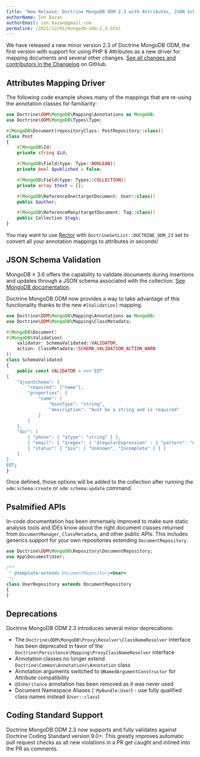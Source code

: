 ```yaml
---
title: "New Release: Doctrine MongoDB ODM 2.3 with Attributes, JSON Schema Validation, and more"
authorName: Ion Bazan
authorEmail: ion.bazan@gmail.com
permalink: /2021/12/01/mongodb-odm-2.3.html
---
```


We have released a new minor version 2.3 of Doctrine MongoDB ODM, the first version
with support for using PHP 8 Attributes as a new driver for mapping documents
and several other changes. [See all changes and contributors in the
Changelog](https://github.com/doctrine/mongodb-odm/releases/tag/2.3.0) on GitHub.

## Attributes Mapping Driver

The following code example shows many of the mappings that are re-using
the annotation classes for familiarity:

```php
use Doctrine\ODM\MongoDB\Mapping\Annotations as MongoDB;
use Doctrine\ODM\MongoDB\Types\Type;

#[MongoDB\Document(repositoryClass: PostRepository::class)]
class Post
{
    #[MongoDB\Id]
    private string $id;

    #[MongoDB\Field(type: Type::BOOLEAN)]
    private bool $published = false;

    #[MongoDB\Field(type: Types::COLLECTION)]
    private array $text = [];

    #[MongoDB\ReferenceOne(targetDocument: User::class)]
    public $author;

    #[MongoDB\ReferenceMany(targetDocument: Tag::class)]
    public Collection $tags;
}
```

You may want to use [Rector](https://getrector.org/) with `DoctrineSetList::DOCTRINE_ODM_23` set
to convert all your annotation mappings to attributes in seconds!

## JSON Schema Validation

MongoDB ≥ 3.6 offers the capability to validate documents during
insertions and updates through a JSON schema associated with the collection. 
[See MongoDB documentation](https://docs.mongodb.com/manual/core/schema-validation/).

Doctrine MongoDB ODM now provides a way to take advantage of this functionality
thanks to the new `#[Validation]` mapping.

```php
use Doctrine\ODM\MongoDB\Mapping\Annotations as MongoDB;
use Doctrine\ODM\MongoDB\Mapping\ClassMetadata;

#[MongoDB\Document]
#[MongoDB\Validation(
    validator: SchemaValidated::VALIDATOR,
    action: ClassMetadata::SCHEMA_VALIDATION_ACTION_WARN
)]
class SchemaValidated
{
    public const VALIDATOR = <<<'EOT'
{
    "$jsonSchema": {
        "required": ["name"],
        "properties": {
            "name": {
                "bsonType": "string",
                "description": "must be a string and is required"
            }
        }
    },
    "$or": [
        { "phone": { "$type": "string" } },
        { "email": { "$regex": { "$regularExpression" : { "pattern": "@mongodb\\.com$", "options": "" } } } },
        { "status": { "$in": [ "Unknown", "Incomplete" ] } }
    ]
}
EOT;
}


```

Once defined, those options will be added to the collection after running
the ``odm:schema:create`` or ``odm:schema:update`` command.

## Psalmified APIs

In-code documentation has been immensely improved to make sure static analysis tools and IDEs know
about the right document classes returned from `DocumentManager`,
`ClassMetadata`, and other public APIs. This includes generics support
for your own repositories extending `DocumentRepository`.

```php
use Doctrine\ODM\MongoDB\Repository\DocumentRepository;
use App\Document\User;

/**
 * @template-extends DocumentRepository<User>
 */
class UserRepository extends DocumentRepository
{
}
```


## Deprecations

Doctrine MongoDB ODM 2.3 introduces several minor deprecations:

- The `Doctrine\ODM\MongoDB\Proxy\Resolver\ClassNameResolver` interface has been deprecated in favor 
  of the `Doctrine\Persistence\Mapping\ProxyClassNameResolver` interface
- Annotation classes no longer extend `Doctrine\Common\Annotations\Annotation` class
- Annotation arguments switched to `@NamedArgumentConstructor` for Attribute compatibility
- `@Inheritance` annotation has been removed as it was never used
- Document Namespace Aliases (`'MyBundle:User`) - use fully qualified class names instead (`User::class`)

## Coding Standard Support

Doctrine MongoDB ODM 2.3 now supports and fully validates against Doctrine Coding
Standard version 9.0+. This greatly improves automatic pull request checks as
all new violations in a PR get caught and inlined into the PR as comments.
